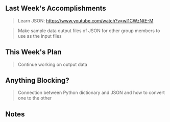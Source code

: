 ## Last Week's Accomplishments

> Learn JSON: https://www.youtube.com/watch?v=wI1CWzNtE-M

> Make sample data output files of JSON for other group members to use as the input files

## This Week's Plan

> Continue working on output data

## Anything Blocking?

> Connection between Python dictionary and JSON and how to convert one to the other

## Notes
